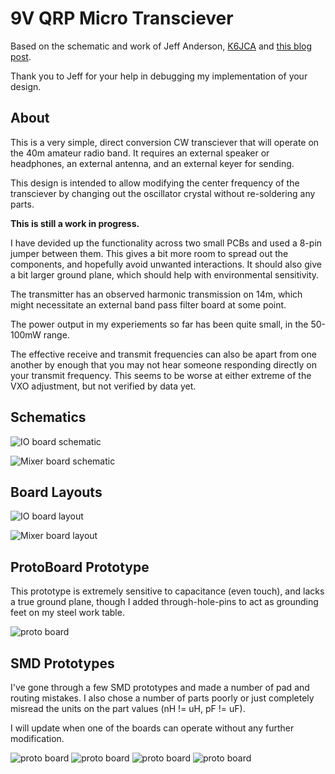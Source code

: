 # 9V QRP Micro Transciever

Based on the schematic and work of Jeff Anderson, [K6JCA](https://www.qrz.com/db/k6jca)
and [this blog post](http://k6jca.blogspot.com/2009/08/9v-qrp-transceiver.html).

Thank you to Jeff for your help in debugging my implementation of your design.

## About

This is a very simple, direct conversion CW transciever that will operate on the 40m 
amateur radio band. It requires an external speaker or headphones, an external antenna,
and an external keyer for sending. 

This design is intended to allow modifying the center frequency of the transciever by
changing out the oscillator crystal without re-soldering any parts. 

**This is still a work in progress.**

I have devided up the functionality across two small PCBs and used a 8-pin jumper between them.
This gives a bit more room to spread out the components, and hopefully avoid unwanted interactions.
It should also give a bit larger ground plane, which should help with environmental sensitivity.

The transmitter has an observed harmonic transmission on 14m, which might necessitate an external 
band pass filter board at some point.

The power output in my experiements so far has been quite small, in the 50-100mW range. 

The effective receive and transmit frequencies can also be apart from one another by enough that
you may not hear someone responding directly on your transmit frequency. This seems to be worse
at either extreme of the VXO adjustment, but not verified by data yet.


## Schematics

![IO board schematic](https://raw.githubusercontent.com/zortness/9v_cw_tx/master/io_board_schematic.png)

![Mixer board schematic](https://raw.githubusercontent.com/zortness/9v_cw_tx/master/mixer_board_schematic.png)


## Board Layouts

![IO board layout](https://raw.githubusercontent.com/zortness/9v_cw_tx/master/io_board_top_all.png)

![Mixer board layout](https://raw.githubusercontent.com/zortness/9v_cw_tx/master/mixer_board_top_all.png)


## ProtoBoard Prototype 

This prototype is extremely sensitive to capacitance (even touch), and lacks a true ground plane,
though I added through-hole-pins to act as grounding feet on my steel work table. 

![proto board](https://raw.githubusercontent.com/zortness/9v_cw_tx/master/proto_board.jpg)


## SMD Prototypes

I've gone through a few SMD prototypes and made a number of pad and routing mistakes. I also chose
a number of parts poorly or just completely misread the units on the part values (nH != uH, pF != uF). 

I will update when one of the boards can operate without any further modification.

![proto board](https://raw.githubusercontent.com/zortness/9v_cw_tx/master/smd_proto_01.jpg)
![proto board](https://raw.githubusercontent.com/zortness/9v_cw_tx/master/smd_proto_02.jpg)
![proto board](https://raw.githubusercontent.com/zortness/9v_cw_tx/master/smd_proto_03.jpg)
![proto board](https://raw.githubusercontent.com/zortness/9v_cw_tx/master/smd_proto_04.jpg)

